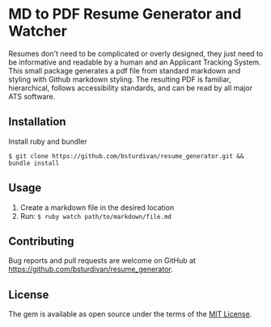 # MD to PDF Resume Generator and Watcher

Resumes don't need to be complicated or overly designed, they just need to be informative and readable by a human and an Applicant Tracking System. This small package generates a pdf file from standard markdown and styling with Github markdown styling. The resulting PDF is familiar, hierarchical, follows accessibility standards, and can be read by all major ATS software.

## Installation

Install ruby and bundler

    $ git clone https://github.com/bsturdivan/resume_generator.git && bundle install

## Usage

1. Create a markdown file in the desired location
2. Run: `$ ruby watch path/to/markdown/file.md`

## Contributing

Bug reports and pull requests are welcome on GitHub at https://github.com/bsturdivan/resume_generator.

## License

The gem is available as open source under the terms of the [MIT License](https://opensource.org/licenses/MIT).
